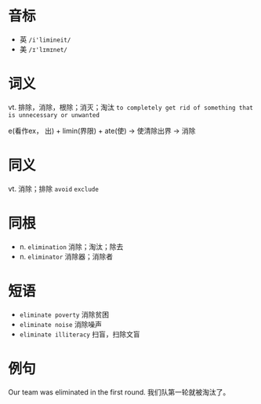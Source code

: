# 音标

- 英 `/i'limineit/`
- 美 `/ɪ'lɪmɪnet/`

# 词义

vt. 排除，消除，根除；消灭；淘汰
`to completely get rid of something that is unnecessary or unwanted`



e(看作ex， 出) + limin(界限) + ate(使) → 使清除出界 → 消除

# 同义

vt. 消除；排除
`avoid` `exclude`

# 同根

- n. `elimination` 消除；淘汰；除去
- n. `eliminator` 消除器；消除者

# 短语

- `eliminate poverty` 消除贫困
- `eliminate noise` 消除噪声
- `eliminate illiteracy` 扫盲，扫除文盲

# 例句

Our team was eliminated in the first round.
我们队第一轮就被淘汰了。


